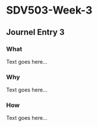 # SDV503-Week-3

## Journel Entry 3


### What
Text goes here...

### Why
Text goes here...

### How
Text goes here...